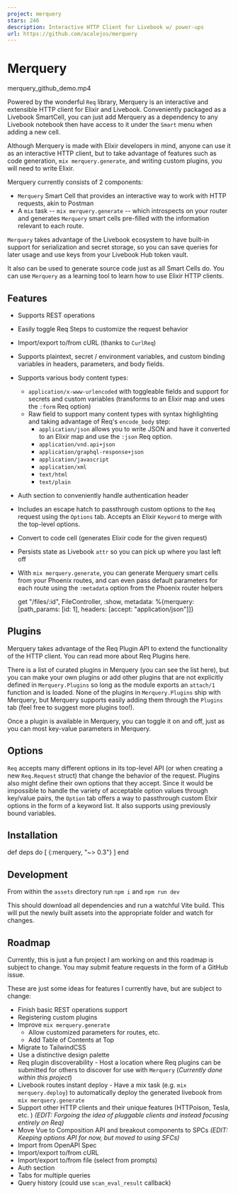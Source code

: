 ```yaml
---
project: merquery
stars: 246
description: Interactive HTTP Client for Livebook w/ power-ups
url: https://github.com/acalejos/merquery
---
```


Merquery
========

merquery\_github\_demo.mp4

Powered by the wonderful `Req` library, Merquery is an interactive and extensible HTTP client for Elixir and Livebook. Conveniently packaged as a Livebook SmartCell, you can just add Merquery as a dependency to any Livebook notebook then have access to it under the `Smart` menu when adding a new cell.

Although Merquery is made with Elixir developers in mind, anyone can use it as an interactive HTTP client, but to take advantage of features such as code generation, `mix merquery.generate`, and writing custom plugins, you will need to write Elixir.

Merquery currently consists of 2 components:

-   `Merquery` Smart Cell that provides an interactive way to work with HTTP requests, akin to Postman
-   A `mix` task -- `mix merquery.generate` -- which introspects on your router and generates `Merquery` smart cells pre-filled with the information relevant to each route.

`Merquery` takes advantage of the Livebook ecosystem to have built-in support for serialization and secret storage, so you can save queries for later usage and use keys from your Livebook Hub token vault.

It also can be used to generate source code just as all Smart Cells do. You can use `Merquery` as a learning tool to learn how to use Elixir HTTP clients.

Features
--------

-   Supports REST operations
    
-   Easily toggle Req Steps to customize the request behavior
    
-   Import/export to/from cURL (thanks to `CurlReq`)
    
-   Supports plaintext, secret / environment variables, and custom binding variables in headers, parameters, and body fields.
    
-   Supports various body content types:
    
    -   `application/x-www-urlencoded` with toggleable fields and support for secrets and custom variables (transforms to an Elixir map and uses the `:form` Req option)
    -   Raw field to support many content types with syntax highlighting and taking advantage of Req's `encode_body` step:
        -   `application/json` allows you to write JSON and have it converted to an Elixir map and use the `:json` Req option.
        -   `application/vnd.api+json`
        -   `application/graphql-response+json`
        -   `application/javascript`
        -   `application/xml`
        -   `text/html`
        -   `text/plain`
-   Auth section to conveniently handle authentication header
    
-   Includes an escape hatch to passthrough custom options to the `Req` request using the `Options` tab. Accepts an Elixir `Keyword` to merge with the top-level options.
    
-   Convert to code cell (generates Elixir code for the given request)
    
-   Persists state as Livebook `attr` so you can pick up where you last left off
    
-   With `mix merquery.generate`, you can generate Merquery smart cells from your Phoenix routes, and can even pass default parameters for each route using the `:metadata` option from the Phoenix router helpers
    
    get "/files/:id", FileController, :show, metadata: %{merquery: \[path\_params: \[id: 1\], headers: \[accept: "application/json"\]\]}
    

Plugins
-------

Merquery takes advantage of the Req Plugin API to extend the functionality of the HTTP client. You can read more about Req Plugins here.

There is a list of curated plugins in Merquery (you can see the list here), but you can make your own plugins or add other plugins that are not explicitly defined in `Merquery.Plugins` so long as the module exports an `attach/1` function and is loaded. None of the plugins in `Merquery.Plugins` ship with Merquery, but Merquery supports easily adding them through the `Plugins` tab (feel free to suggest more plugins too!).

Once a plugin is available in Merquery, you can toggle it on and off, just as you can most key-value parameters in Merquery.

Options
-------

`Req` accepts many different options in its top-level API (or when creating a new `Req.Request` struct) that change the behavior of the request. Plugins also might define their own options that they accept. Since it would be impossible to handle the variety of acceptable option values through key/value pairs, the `Option` tab offers a way to passthrough custom Elxir options in the form of a keyword list. It also supports using previously bound variables.

Installation
------------

def deps do
  \[
    {:merquery, "~> 0.3"}
  \]
end

Development
-----------

From within the `assets` directory run `npm i` and `npm run dev`

This should download all dependencies and run a watchful Vite build. This will put the newly built assets into the appropriate folder and watch for changes.

Roadmap
-------

Currently, this is just a fun project I am working on and this roadmap is subject to change. You may submit feature requests in the form of a GitHub issue.

These are just some ideas for features I currently have, but are subject to change:

-   Finish basic REST operations support
-   Registering custom plugins
-   Improve `mix merquery.generate`
    -   Allow customized parameters for routes, etc.
    -   Add Table of Contents at Top
-   Migrate to TailwindCSS
-   Use a distinctive design palette
-   Req plugin discoverability - Host a location where Req plugins can be submitted for others to discover for use with `Merquery` (_Currently done within this project_)
-   Livebook routes instant deploy - Have a mix task (e.g. `mix merquery.deploy`) to automatically deploy the generated livebook from `mix merquery.generate`
-   Support other HTTP clients and their unique features (HTTPoison, Tesla, etc. ) _(EDIT: Forgoing the idea of pluggable clients and instead focusing entirely on Req)_
-   Move Vue to Composition API and breakout components to SPCs _(EDIT: Keeping options API for now, but moved to using SFCs)_
-   Import from OpenAPI Spec
-   Import/export to/from cURL
-   Import/export to/from file (select from prompts)
-   Auth section
-   Tabs for multiple queries
-   Query history (could use `scan_eval_result` callback)
